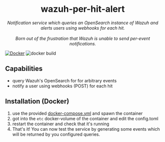 <div align="center">
  <h1>wazuh-per-hit-alert</h1>
  <em>Notification service which queries an OpenSearch instance of Wazuh and alerts users using webhooks for each hit.</em><br><br>
  <em>Born out of the frustration that Wazuh is unable to send per-event notifications.</em>
</div>

[![Docker](https://img.shields.io/badge/Docker-2496ED?logo=docker&logoColor=fff)](https://hub.docker.com/r/daschr/wazuh-per-hit-alert) ![docker build](https://github.com/daschr/wazuh-per-hit-alert/actions/workflows/docker-image.yml/badge.svg) 

## Capabilities
- query Wazuh's OpenSearch for for arbitrary events
- notify a user using webhooks (POST) for each hit

## Installation (Docker)
1. use the provided [docker-compose.yml](https://github.com/daschr/wazuh-per-hit-alert/blob/main/docker-compose.yml) and spawn the container
2. got into the `etc` docker-volume of the container and edit the config.toml
3. restart the container and check that it's running
4. That's it! You can now test the service by generating some events which will be returned by you configured queries.
